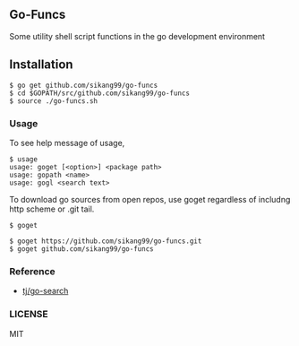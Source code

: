 ## Go-Funcs

Some utility shell script functions in the go development environment


## Installation

```
$ go get github.com/sikang99/go-funcs
$ cd $GOPATH/src/github.com/sikang99/go-funcs
$ source ./go-funcs.sh
```

### Usage

To see help message of usage, 
```
$ usage
usage: goget [<option>] <package path>
usage: gopath <name>
usage: gogl <search text>
```

To download go sources from open repos, use goget regardless of includng http scheme or .git tail.
```
$ goget 

$ goget https://github.com/sikang99/go-funcs.git
$ goget github.com/sikang99/go-funcs
```


### Reference

- [tj/go-search](http://github.com/tj-go-search)

### LICENSE

MIT

